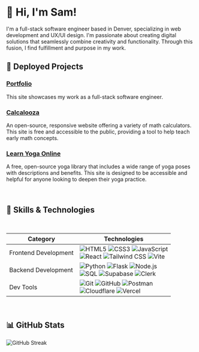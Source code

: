 # 👋 Hi, I'm Sam!

I'm a full-stack software engineer based in Denver, specializing in web development and UX/UI design. I'm passionate about creating digital solutions that seamlessly combine creativity and functionality. Through this fusion, I find fulfillment and purpose in my work.


## 🚀 Deployed Projects

### [Portfolio](https://samoontha.com/)
This site showcases my work as a full-stack software engineer. 

### [Calcalooza](https://samanthacabrera.github.io/conversion-calculator/)
An open-source, responsive website offering a variety of math calculators. This site is free and accessible to the public, providing a tool to help teach early math concepts. 

### [Learn Yoga Online](https://samanthacabrera.github.io/yoga-library/)
A free, open-source yoga library that includes a wide range of yoga poses with descriptions and benefits. This site is designed to be accessible and helpful for anyone looking to deepen their yoga practice.

<br/>

## 🧰 Skills & Technologies
<br/>

| **Category**             | **Technologies**                                                                                                                                |
|--------------------------|------------------------------------------------------------------------------------------------------------------------------------------------|
| Frontend Development | ![HTML5](https://img.shields.io/badge/-HTML5-E34F26?style=flat&logo=html5&logoColor=white) ![CSS3](https://img.shields.io/badge/-CSS3-1572B6?style=flat&logo=css3&logoColor=white) ![JavaScript](https://img.shields.io/badge/-JavaScript-F7DF1E?style=flat&logo=javascript&logoColor=black) <br> ![React](https://img.shields.io/badge/-React-61DAFB?style=flat&logo=react&logoColor=black) ![Tailwind CSS](https://img.shields.io/badge/-Tailwind%20CSS-38B2AC?style=flat&logo=tailwind-css&logoColor=white) ![Vite](https://img.shields.io/badge/-Vite-646CFF?style=flat&logo=vite&logoColor=white) |
| Backend Development  | ![Python](https://img.shields.io/badge/-Python-3776AB?style=flat&logo=python&logoColor=white) ![Flask](https://img.shields.io/badge/-Flask-000000?style=flat&logo=flask&logoColor=white) ![Node.js](https://img.shields.io/badge/-Node.js-339933?style=flat&logo=node.js&logoColor=white) <br> ![SQL](https://img.shields.io/badge/-SQL-003B57?style=flat&logo=database&logoColor=white) ![Supabase](https://img.shields.io/badge/-Supabase-3FCF8E?style=flat&logo=supabase&logoColor=white) ![Clerk](https://img.shields.io/badge/-Clerk-3D3D3D?style=flat&logo=clerk&logoColor=white) |
| Dev Tools           | ![Git](https://img.shields.io/badge/-Git-F05032?style=flat&logo=git&logoColor=white) ![GitHub](https://img.shields.io/badge/-GitHub-181717?style=flat&logo=github&logoColor=white)  ![Postman](https://img.shields.io/badge/-Postman-FF6C37?style=flat&logo=postman&logoColor=white) <br> ![Cloudflare](https://img.shields.io/badge/-Cloudflare-F38020?style=flat&logo=cloudflare&logoColor=white) ![Vercel](https://img.shields.io/badge/-Vercel-000000?style=flat&logo=vercel&logoColor=white) |

<br/>


## 📊 GitHub Stats

![GitHub Streak](https://github-readme-streak-stats.herokuapp.com/?user=samanthacabrera&theme=default)

<br/>
